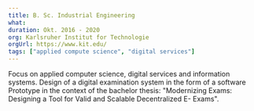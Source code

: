 ```yaml
---
title: B. Sc. Industrial Engineering
what:
duration: Okt. 2016 - 2020 
org: Karlsruher Institut for Technologie
orgUrl: https://www.kit.edu/
tags: ["applied compute science", "digital services"]
---
```


Focus on applied computer science, digital services and information systems. Design of a digital examination system in the form of a software Prototype in the context of the bachelor thesis: "Modernizing Exams: Designing a Tool for Valid and Scalable Decentralized E- Exams".